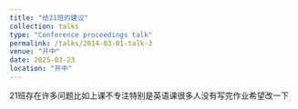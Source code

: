 ```yaml
---
title: "给21班的建议"
collection: talks
type: "Conference proceedings talk"
permalink: /talks/2014-03-01-talk-3
venue: "开中"
date: 2025-03-23
location: "开中"
---
```


21班存在许多问题比如上课不专注特别是英语课很多人没有写完作业希望改一下
